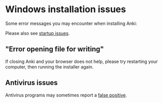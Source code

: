 # Windows installation issues

Some error messages you may encounter when installing Anki:

<!-- toc -->

Please also see [startup issues](./startup-issues.md).

## "Error opening file for writing"

If closing Anki and your browser does not help, please try restarting your
computer, then running the installer again.

## Antivirus issues

Antivirus programs may sometimes report a [false positive](https://faqs.ankiweb.net/my-antivirus-program-says-anki-is-infected.html).
